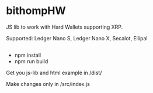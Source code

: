 # bithompHW
JS lib to work with Hard Wallets supporting XRP.

Supported: Ledger Nano S, Ledger Nano X, Secalot, Ellipal

##
- npm install
- npm run build

Get you js-lib and html example in /dist/

Make changes only in /src/index.js
